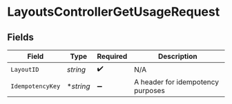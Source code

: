 # LayoutsControllerGetUsageRequest


## Fields

| Field                             | Type                              | Required                          | Description                       |
| --------------------------------- | --------------------------------- | --------------------------------- | --------------------------------- |
| `LayoutID`                        | *string*                          | :heavy_check_mark:                | N/A                               |
| `IdempotencyKey`                  | **string*                         | :heavy_minus_sign:                | A header for idempotency purposes |